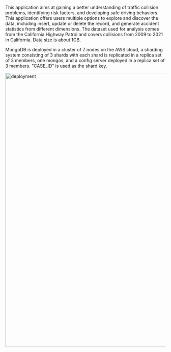 
This application aims at gaining a better understanding of traffic collision problems, identifying risk factors, and developing safe driving behaviors. This application offers users multiple options to explore and discover the data, including insert, update or delete the record, and generate accident statistics from different dimensions. The dataset used for analysis comes from the California Highway Patrol and covers collisions from 2009 to 2021 in California. Data size is about 1GB.

MongoDB is deployed in a cluster of 7 nodes on the AWS cloud, a sharding system consisting of 3 shards with each shard is replicated in a replica set of 3 members, one mongos, and a config server deployed in a replica set of 3 members. "CASE_ID” is used as the shard key.

<img width="862" alt="deployment" src="https://user-images.githubusercontent.com/71808318/217066980-bdccfbf2-5640-4b17-bd5b-ba8ba3628ec2.png">
